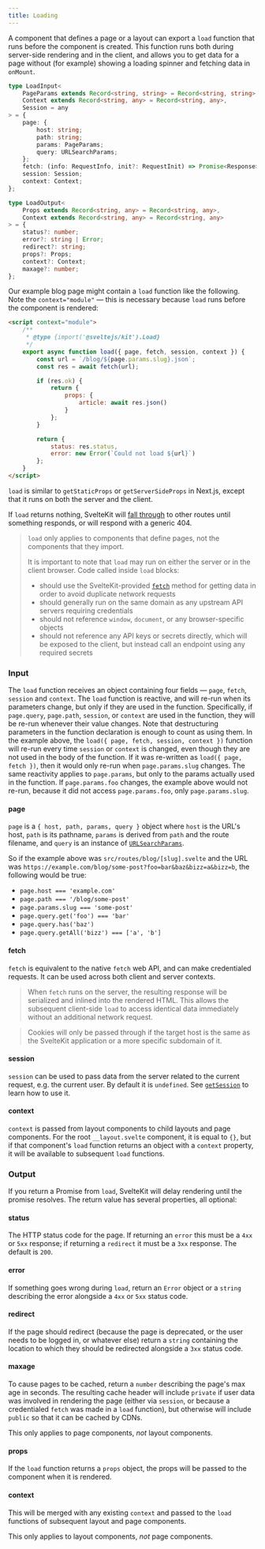 ```yaml
---
title: Loading
---
```


A component that defines a page or a layout can export a `load` function that runs before the component is created. This function runs both during server-side rendering and in the client, and allows you to get data for a page without (for example) showing a loading spinner and fetching data in `onMount`.

```ts
type LoadInput<
	PageParams extends Record<string, string> = Record<string, string>,
	Context extends Record<string, any> = Record<string, any>,
	Session = any
> = {
	page: {
		host: string;
		path: string;
		params: PageParams;
		query: URLSearchParams;
	};
	fetch: (info: RequestInfo, init?: RequestInit) => Promise<Response>;
	session: Session;
	context: Context;
};

type LoadOutput<
	Props extends Record<string, any> = Record<string, any>,
	Context extends Record<string, any> = Record<string, any>
> = {
	status?: number;
	error?: string | Error;
	redirect?: string;
	props?: Props;
	context?: Context;
	maxage?: number;
};

```

Our example blog page might contain a `load` function like the following. Note the `context="module"` — this is necessary because `load` runs before the component is rendered:

```html
<script context="module">
	/**
	 * @type {import('@sveltejs/kit').Load}
	 */
	export async function load({ page, fetch, session, context }) {
		const url = `/blog/${page.params.slug}.json`;
		const res = await fetch(url);

		if (res.ok) {
			return {
				props: {
					article: await res.json()
				}
			};
		}

		return {
			status: res.status,
			error: new Error(`Could not load ${url}`)
		};
	}
</script>
```

`load` is similar to `getStaticProps` or `getServerSideProps` in Next.js, except that it runs on both the server and the client.

If `load` returns nothing, SvelteKit will [fall through](#routing-advanced-fallthrough-routes) to other routes until something responds, or will respond with a generic 404.

> `load` only applies to components that define pages, not the components that they import.
>
> It is important to note that `load` may run on either the server or in the client browser. Code called inside `load` blocks:
>
> - should use the SvelteKit-provided [`fetch`](#loading-input-fetch) method for getting data in order to avoid duplicate network requests
> - should generally run on the same domain as any upstream API servers requiring credentials
> - should not reference `window`, `document`, or any browser-specific objects
> - should not reference any API keys or secrets directly, which will be exposed to the client, but instead call an endpoint using any required secrets

### Input

The `load` function receives an object containing four fields — `page`, `fetch`, `session` and `context`. The `load` function is reactive, and will re-run when its parameters change, but only if they are used in the function. Specifically, if `page.query`, `page.path`, `session`, or `context` are used in the function, they will be re-run whenever their value changes. Note that destructuring parameters in the function declaration is enough to count as using them. In the example above, the `load({ page, fetch, session, context })` function will re-run every time `session` or `context` is changed, even though they are not used in the body of the function. If it was re-written as `load({ page, fetch })`, then it would only re-run when `page.params.slug` changes. The same reactivity applies to `page.params`, but only to the params actually used in the function. If `page.params.foo` changes, the example above would not re-run, because it did not access `page.params.foo`, only `page.params.slug`.

#### page

`page` is a `{ host, path, params, query }` object where `host` is the URL's host, `path` is its pathname, `params` is derived from `path` and the route filename, and `query` is an instance of [`URLSearchParams`](https://developer.mozilla.org/en-US/docs/Web/API/URLSearchParams).

So if the example above was `src/routes/blog/[slug].svelte` and the URL was `https://example.com/blog/some-post?foo=bar&baz&bizz=a&bizz=b`, the following would be true:

- `page.host === 'example.com'`
- `page.path === '/blog/some-post'`
- `page.params.slug === 'some-post'`
- `page.query.get('foo') === 'bar'`
- `page.query.has('baz')`
- `page.query.getAll('bizz') === ['a', 'b']`

#### fetch

`fetch` is equivalent to the native `fetch` web API, and can make credentialed requests. It can be used across both client and server contexts.

> When `fetch` runs on the server, the resulting response will be serialized and inlined into the rendered HTML. This allows the subsequent client-side `load` to access identical data immediately without an additional network request.

> Cookies will only be passed through if the target host is the same as the SvelteKit application or a more specific subdomain of it.

#### session

`session` can be used to pass data from the server related to the current request, e.g. the current user. By default it is `undefined`. See [`getSession`](#hooks-getsession) to learn how to use it.

#### context

`context` is passed from layout components to child layouts and page components. For the root `__layout.svelte` component, it is equal to `{}`, but if that component's `load` function returns an object with a `context` property, it will be available to subsequent `load` functions.

### Output

If you return a Promise from `load`, SvelteKit will delay rendering until the promise resolves. The return value has several properties, all optional:

#### status

The HTTP status code for the page. If returning an `error` this must be a `4xx` or `5xx` response; if returning a `redirect` it must be a `3xx` response. The default is `200`.

#### error

If something goes wrong during `load`, return an `Error` object or a `string` describing the error alongside a `4xx` or `5xx` status code.

#### redirect

If the page should redirect (because the page is deprecated, or the user needs to be logged in, or whatever else) return a `string` containing the location to which they should be redirected alongside a `3xx` status code.

#### maxage

To cause pages to be cached, return a `number` describing the page's max age in seconds. The resulting cache header will include `private` if user data was involved in rendering the page (either via `session`, or because a credentialed `fetch` was made in a `load` function), but otherwise will include `public` so that it can be cached by CDNs.

This only applies to page components, _not_ layout components.

#### props

If the `load` function returns a `props` object, the props will be passed to the component when it is rendered.

#### context

This will be merged with any existing `context` and passed to the `load` functions of subsequent layout and page components.

This only applies to layout components, _not_ page components.
